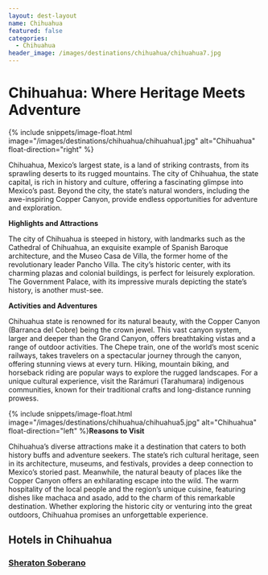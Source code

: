 ```yaml
---
layout: dest-layout
name: Chihuahua
featured: false
categories:
  - Chihuahua
header_image: /images/destinations/chihuahua/chihuahua7.jpg
---
```

# **Chihuahua: Where Heritage Meets Adventure**

{% include snippets/image-float.html image="/images/destinations/chihuahua/chihuahua1.jpg" alt="Chihuahua" float-direction="right" %}

Chihuahua, Mexico’s largest state, is a land of striking contrasts, from its sprawling deserts to its rugged mountains. The city of Chihuahua, the state capital, is rich in history and culture, offering a fascinating glimpse into Mexico’s past. Beyond the city, the state’s natural wonders, including the awe-inspiring Copper Canyon, provide endless opportunities for adventure and exploration.

**Highlights and Attractions**

The city of Chihuahua is steeped in history, with landmarks such as the Cathedral of Chihuahua, an exquisite example of Spanish Baroque architecture, and the Museo Casa de Villa, the former home of the revolutionary leader Pancho Villa. The city’s historic center, with its charming plazas and colonial buildings, is perfect for leisurely exploration. The Government Palace, with its impressive murals depicting the state’s history, is another must-see.

**Activities and Adventures**

Chihuahua state is renowned for its natural beauty, with the Copper Canyon (Barranca del Cobre) being the crown jewel. This vast canyon system, larger and deeper than the Grand Canyon, offers breathtaking vistas and a range of outdoor activities. The Chepe train, one of the world’s most scenic railways, takes travelers on a spectacular journey through the canyon, offering stunning views at every turn. Hiking, mountain biking, and horseback riding are popular ways to explore the rugged landscapes. For a unique cultural experience, visit the Rarámuri (Tarahumara) indigenous communities, known for their traditional crafts and long-distance running prowess.

{% include snippets/image-float.html image="/images/destinations/chihuahua/chihuahua5.jpg" alt="Chihuahua" float-direction="left" %}**Reasons to Visit**

Chihuahua’s diverse attractions make it a destination that caters to both history buffs and adventure seekers. The state’s rich cultural heritage, seen in its architecture, museums, and festivals, provides a deep connection to Mexico’s storied past. Meanwhile, the natural beauty of places like the Copper Canyon offers an exhilarating escape into the wild. The warm hospitality of the local people and the region’s unique cuisine, featuring dishes like machaca and asado, add to the charm of this remarkable destination. Whether exploring the historic city or venturing into the great outdoors, Chihuahua promises an unforgettable experience.

## Hotels in Chihuahua

<section class='grid'>
<div class="col-3_sm-4_xs-6 padded-1">
    <a href="/hotels/sheraton">
        <div class="bg-image square" style="background-image:url('/images/hotels/soberano/soberano4.webp')">  </div>
        <h3 class='center'>Sheraton Soberano</h3>        
    </a>  
</div>

</section>